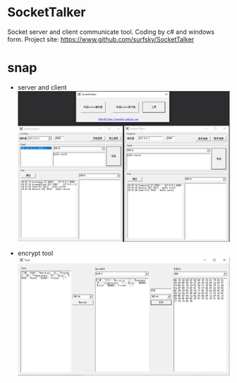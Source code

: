 # SocketTalker


Socket server and client communicate tool. Coding by c# and windows form.
Project site: https://www.github.com/surfsky/SocketTalker

# snap

- server and client
![](Doc/app.png)

- encrypt tool
![](Doc/tool.png)

